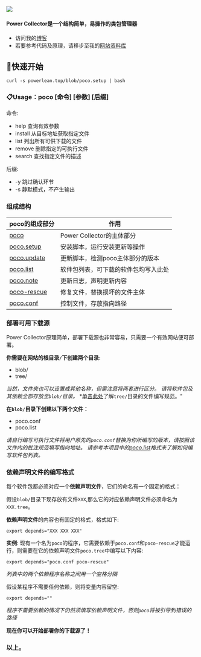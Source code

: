 ![](https://i.loli.net/2020/05/16/yHTszl5Zr4pbEBQ.jpg)

#### Power Collector是一个结构简单，易操作的类包管理器
* 访问我的[博客](https://powerlean.top)
* 若要参考代码及原理，请移步至我的[网站资料库](https://github.com/EdgeS5352/EdgeS5352.github.io/blob/master/blob/poco)

## 🏁快速开始
`curl -s powerlean.top/blob/poco.setup | bash`

### 📋Usage：poco [命令] [参数] [后缀]
命令:
- help        查询有效参数
- install     从目标地址获取指定文件
- list        列出所有可供下载的文件
- remove      删除指定的可执行文件
- search      查找指定文件的描述

后缀:
- -y          跳过确认环节
- -s          静默模式，不产生输出

###  组成结构

|  poco的组成部分   | 作用 |
|  ----  | ------------------------------ |
| [poco](https://github.com/EdgeS5352/EdgeS5352.github.io/blob/master/blob/poco)  | Power Collector的主体部分 |
| [poco.setup](https://github.com/EdgeS5352/EdgeS5352.github.io/blob/master/blob/poco.setup) | 安装脚本，运行安装更新等操作 |
| [poco.update](https://github.com/EdgeS5352/EdgeS5352.github.io/blob/master/blob/poco.update) | 更新脚本，检测poco主体部分的版本 |
| [poco.list](https://github.com/EdgeS5352/EdgeS5352.github.io/blob/master/blob/poco.list) | 软件包列表，可下载的软件包均写入此处 |
| [poco.note](https://github.com/EdgeS5352/EdgeS5352.github.io/blob/master/blob/poco.note) | 更新日志，声明更新内容 |
| [poco-rescue](https://github.com/EdgeS5352/EdgeS5352.github.io/blob/master/blob/poco-rescue) | 修复文件，替换损坏的文件主体|
| [poco.conf](https://github.com/EdgeS5352/EdgeS5352.github.io/blob/master/blob/poco.conf) | 控制文件，存放指向路径|

### 部署可用下载源

Power Collector原理简单，部署下载源也非常容易，只需要一个有效网站便可部署。

**你需要在网站的根目录`/`下创建两个目录:**

- blob/
- tree/

*当然，文件夹也可以设置成其他名称，但需注意将两者进行区分。*
*请将软件包及其依赖全部存放至`blob/`目录。*
*[单击此处](https://github.com/EdgeS5352/Power-Collector/blob/master/README.md#依赖声明文件的编写格式)了解`tree/`目录的文件编写规范。"

**在`blob/`目录下创建以下两个文件：**

- poco.conf
- poco.list

*请自行编写可执行文件将用户原先的`poco.conf`替换为你所编写的版本，请按照该文件内的批注规范填写指向地址。*
*请参考本项目中的[poco.list](https://github.com/EdgeS5352/EdgeS5352.github.io/blob/master/blob/poco.list)格式来了解如何编写软件包列表。*

### 依赖声明文件的编写格式

每个软件包都必须对应一个**依赖声明文件**，它们的命名有一个固定的格式：

假设`blob/`目录下现存放有文件`XXX`,那么它的对应依赖声明文件必须命名为`XXX.tree`。

**依赖声明文件**的内容也有固定的格式，格式如下:

`export depends="XXX XXX XXX"`

**实例**:
现有一个名为`poco`的程序，它需要依赖于`poco.conf`和`poco-rescue`才能运行，则需要在它的依赖声明文件`poco.tree`中编写以下内容:

`export depends="poco.conf poco-rescue"`

*列表中的两个依赖程序名称之间用一个空格分隔*


假设某程序不需要任何依赖，则将变量内容留空:

`export depends=""`

*程序不需要依赖的情况下仍然须填写依赖声明文件，否则`poco`将被引导到错误的路径*

**现在你可以开始部署你的下载源了！**

### 以上。
